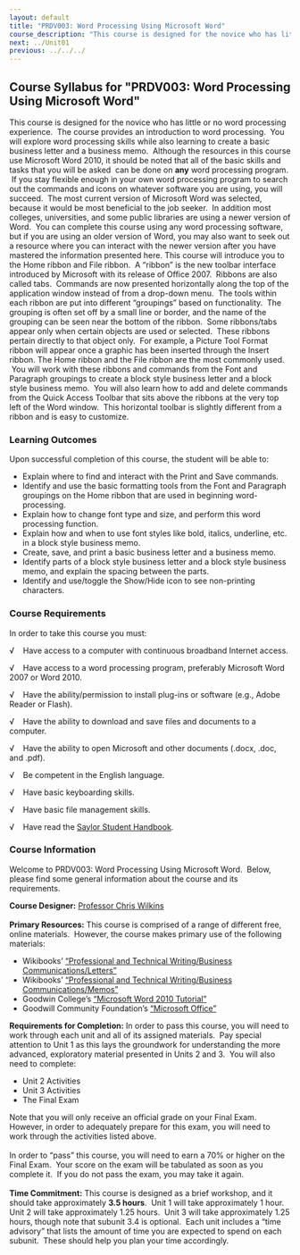 ```yaml
---
layout: default
title: "PRDV003: Word Processing Using Microsoft Word"
course_description: "This course is designed for the novice who has little or no word processing experience; it provides an introduction to word processing. In it, you will explore word processing skills while also learning to create a basic business letter and a business memo."
next: ../Unit01
previous: ../../../
---
```

Course Syllabus for "PRDV003: Word Processing Using Microsoft Word"
-------------------------------------------------------------------

This course is designed for the novice who has little or no word
processing experience.  The course provides an introduction to word
processing.  You will explore word processing skills while also learning
to create a basic business letter and a business memo.  Although the
resources in this course use Microsoft Word 2010, it should be noted
that all of the basic skills and tasks that you will be asked  can be
done on **any** word processing program.  If you stay flexible enough in
your own word processing program to search out the commands and icons on
whatever software you are using, you will succeed.  The most current
version of Microsoft Word was selected, because it would be most
beneficial to the job seeker.  In addition most colleges, universities,
and some public libraries are using a newer version of Word.  You can
complete this course using any word processing software, but if you are
using an older version of Word, you may also want to seek out a resource
where you can interact with the newer version after you have mastered
the information presented here. This course will introduce you to the
Home ribbon and File ribbon.  A “ribbon” is the new toolbar interface
introduced by Microsoft with its release of Office 2007.  Ribbons are
also called tabs.  Commands are now presented horizontally along the top
of the application window instead of from a drop-down menu.  The tools
within each ribbon are put into different “groupings” based on
functionality.  The grouping is often set off by a small line or border,
and the name of the grouping can be seen near the bottom of the ribbon.
 Some ribbons/tabs appear only when certain objects are used or
selected.  These ribbons pertain directly to that object only.  For
example, a Picture Tool Format ribbon will appear once a graphic has
been inserted through the Insert ribbon. The Home ribbon and the File
ribbon are the most commonly used.  You will work with these ribbons and
commands from the Font and Paragraph groupings to create a block style
business letter and a block style business memo.  You will also learn
how to add and delete commands from the Quick Access Toolbar that sits
above the ribbons at the very top left of the Word window.  This
horizontal toolbar is slightly different from a ribbon and is easy to
customize.

### Learning Outcomes

Upon successful completion of this course, the student will be able
to:  

-   Explain where to find and interact with the Print and Save commands.
-   Identify and use the basic formatting tools from the Font and
    Paragraph groupings on the Home ribbon that are used in beginning
    word-processing.
-   Explain how to change font type and size, and perform this word
    processing function.
-   Explain how and when to use font styles like bold, italics,
    underline, etc. in a block style business memo.
-   Create, save, and print a basic business letter and a business memo.
-   Identify parts of a block style business letter and a block style
    business memo, and explain the spacing between the parts.
-   Identify and use/toggle the Show/Hide icon to see non-printing
    characters.

### Course Requirements

In order to take this course you must:  
  
 √    Have access to a computer with continuous broadband Internet
access.  
  
 √    Have access to a word processing program, preferably Microsoft
Word 2007 or Word 2010.  
  
 √    Have the ability/permission to install plug-ins or software (e.g.,
Adobe Reader or Flash).  
  
 √    Have the ability to download and save files and documents to a
computer.  
  
 √    Have the ability to open Microsoft and other documents (.docx,
.doc, and .pdf).  
  
 √    Be competent in the English language.  
  
 √    Have basic keyboarding skills.  
  
 √    Have basic file management skills.  
  
 √    Have read the [Saylor Student
Handbook](http://www.saylor.org/site/wp-content/uploads/2012/05/Saylor-StudentHandbook.pdf).

### Course Information

Welcome to PRDV003: Word Processing Using Microsoft Word.  Below, please
find some general information about the course and its requirements.  
  
 **Course Designer:** [Professor Chris
Wilkins](http://www.saylor.org/faculty-u-z/#ProfessorChrisWilkins)  
    
 **Primary Resources:** This course is comprised of a range of different
free, online materials.  However, the course makes primary use of the
following materials:  

-   Wikibooks’ [“Professional and Technical Writing/Business
    Communications/Letters”](http://en.wikibooks.org/wiki/Professional_and_Technical_Writing/Business_Communications/Letters)
-   Wikibooks’ [“Professional and Technical Writing/Business
    Communications/Memos”](http://en.wikibooks.org/wiki/Professional_and_Technical_Writing/Business_Communications/Memos)
-   Goodwin College’s [“Microsoft Word 2010
    Tutorial”](http://www.goodwin.edu/computer_resources/)
-   Goodwill Community Foundation’s [“Microsoft
    Office”](http://www.gcflearnfree.org/office)

**Requirements for Completion:** In order to pass this course, you will
need to work through each unit and all of its assigned materials.  Pay
special attention to Unit 1 as this lays the groundwork for
understanding the more advanced, exploratory material presented in Units
2 and 3.  You will also need to complete:  

-   Unit 2 Activities
-   Unit 3 Activities
-   The Final Exam

Note that you will only receive an official grade on your Final Exam. 
However, in order to adequately prepare for this exam, you will need to
work through the activities listed above.  
    
 In order to “pass” this course, you will need to earn a 70% or higher
on the Final Exam.  Your score on the exam will be tabulated as soon as
you complete it.  If you do not pass the exam, you may take it again.  
    
 **Time Commitment:** This course is designed as a brief workshop, and
it should take approximately **3.5 hours**.  Unit 1 will take
approximately 1 hour.  Unit 2 will take approximately 1.25 hours.  Unit
3 will take approximately 1.25 hours, though note that subunit 3.4 is
optional.  Each unit includes a “time advisory” that lists the amount of
time you are expected to spend on each subunit.  These should help you
plan your time accordingly.  
    

